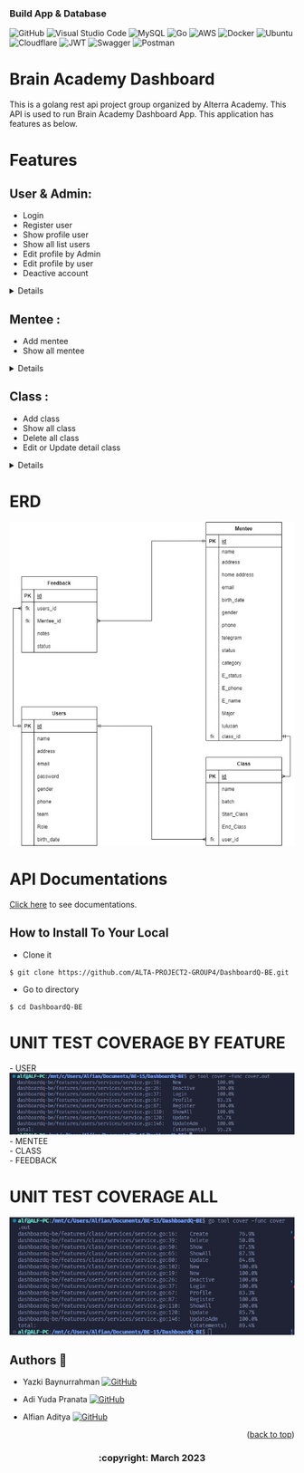### Build App & Database

![GitHub](https://img.shields.io/badge/github-%23121011.svg?style=for-the-badge&logo=github&logoColor=white)
![Visual Studio Code](https://img.shields.io/badge/Visual%20Studio%20Code-0078d7.svg?style=for-the-badge&logo=visual-studio-code&logoColor=white)
![MySQL](https://img.shields.io/badge/mysql-%2300f.svg?style=for-the-badge&logo=mysql&logoColor=white)
![Go](https://img.shields.io/badge/go-%2300ADD8.svg?style=for-the-badge&logo=go&logoColor=white)
![AWS](https://img.shields.io/badge/AWS-%23FF9900.svg?style=for-the-badge&logo=amazon-aws&logoColor=white)
![Docker](https://img.shields.io/badge/docker-%230db7ed.svg?style=for-the-badge&logo=docker&logoColor=white)
![Ubuntu](https://img.shields.io/badge/Ubuntu-E95420?style=for-the-badge&logo=ubuntu&logoColor=white)
![Cloudflare](https://img.shields.io/badge/Cloudflare-F38020?style=for-the-badge&logo=Cloudflare&logoColor=white)
![JWT](https://img.shields.io/badge/JWT-black?style=for-the-badge&logo=JSON%20web%20tokens)
![Swagger](https://img.shields.io/badge/-Swagger-%23Clojure?style=for-the-badge&logo=swagger&logoColor=white)
![Postman](https://img.shields.io/badge/Postman-FF6C37?style=for-the-badge&logo=postman&logoColor=white)

# Brain Academy Dashboard

This is a golang rest api project group organized by Alterra Academy. This API is used to run Brain Academy Dashboard App. This application has features as below.


# Features
## User & Admin:
- Login
- Register user 
- Show profile user
- Show all list users
- Edit profile by Admin
- Edit profile by user
- Deactive account

<div>

<details>

| Feature User & Admin | Endpoint | Param | JWT Token | Function |
| --- | --- | --- | --- | --- |
| POST | /login  | - | NO | This is how users & admin log in.  |
| POST | /register | - | YES | This is how admin register user account. |
| GET | /users | - | YES | Admin show all users list. |
| PUT | /users/ID | ID | YES | This is how Admin update users profile. |
| DELETE | /users/ID | ID | YES | This is how Admin Delete user account. |
| GET | /profile/ID | ID | YES | Users obtain their account information in this form. |
| PUT | /profile | - | YES | This is how users Delete their profile. |

</details>

<div>

## Mentee :
- Add mentee
- Show all mentee

<div>

<details>

| Feature Product | Endpoint | Param | JWT Token | Function |
| --- | --- | --- | --- | --- |
| POST | /mentee | - | YES | This is how users add mentee. |
| GET | /mentee  | - | YES | This is how all mentees show in app.  |

</details>

</div>

## Class :
- Add class
- Show all class
- Delete all class
- Edit or Update detail class

<div>

<details>

| Feature Cart | Endpoint | Param | JWT Token | Function |
| --- | --- | --- | --- | --- |
| POST | /class | - | YES | This is how users add class. |
| GET | /class/ID  | ID | YES | This is how show all class.  |
| GET | /class  | - | YES | This is how show all class in cart.  |
| PUT | /class/ID | ID CART | YES | Users edit their class detail. |
| DELETE | /class/ID | ID CART | YES | This is how users Delete their class. |

</details>


</div>


# ERD
<img src="image/ERD.jpg">

# API Documentations

[Click here](https://app.swaggerhub.com/apis-docs/ALFIANADSAPUTRA_1/DashboardQ/1.0.0) to see documentations.


## How to Install To Your Local

- Clone it

```
$ git clone https://github.com/ALTA-PROJECT2-GROUP4/DashboardQ-BE.git
```

- Go to directory

```
$ cd DashboardQ-BE
```

# UNIT TEST COVERAGE BY FEATURE

<div>
- USER
</div>
<div>
<img src="image/UT_Users.png">
</div>

<div>
- MENTEE
</div>
<div>

</div>

<div>
- CLASS
</div>
<div>

</div>

<div>
- FEEDBACK
</div>
<div>

</div>

# UNIT TEST COVERAGE ALL
<img src="image/UT_ALL.png">

## Authors 👑

-   Yazki Baynurrahman [![GitHub](https://img.shields.io/badge/yazki-baynurrahman-%23121011.svg?style=for-the-badge&logo=github&logoColor=white)](https://github.com/1makki)

-   Adi Yuda Pranata [![GitHub](https://img.shields.io/badge/adi-yuda-%23121011.svg?style=for-the-badge&logo=github&logoColor=white)](https://github.com/Adiyuda123)

-  Alfian Aditya [![GitHub](https://img.shields.io/badge/alfian-aditya-%23121011.svg?style=for-the-badge&logo=github&logoColor=white)](https://github.com/alfianadityads)

 <p align="right">(<a href="#top">back to top</a>)</p>
<h3>
<p align="center">:copyright: March 2023 </p>
</h3>
<!-- end -->
<!-- comment -->